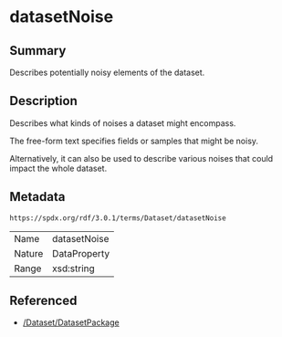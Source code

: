 <!-- Automatically generated by spec-parser v2.5.0 on 2024-08-10T18:46:28.607668+00:00 -->
<!-- SPDX-License-Identifier: Community-Spec-1.0 -->

# datasetNoise

## Summary

Describes potentially noisy elements of the dataset.


## Description

Describes what kinds of noises a dataset might encompass.

The free-form text specifies fields or samples that might be noisy.

Alternatively, it can also be used to describe various noises that could impact the whole dataset.


## Metadata

`https://spdx.org/rdf/3.0.1/terms/Dataset/datasetNoise`


| | |
|---|---|
| Name | datasetNoise |
| Nature | DataProperty |
| Range | xsd:string |




## Referenced

- [/Dataset/DatasetPackage](../../Dataset/Classes/DatasetPackage.md)

